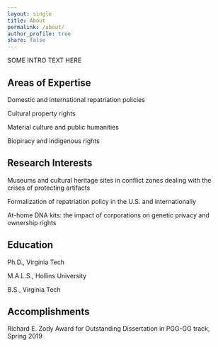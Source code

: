 ```yaml
---
layout: single
title: About
permalink: /about/
author_profile: true
share: false
---
```


SOME INTRO TEXT HERE

## Areas of Expertise

Domestic and international repatriation policies

Cultural property rights

Material culture and public humanities

Biopiracy and indigenous rights

## Research Interests

Museums and cultural heritage sites in conflict zones dealing with the crises of protecting artifacts

Formalization of repatriation policy in the U.S. and internationally

At-home DNA kits: the impact of corporations on genetic privacy and ownership rights

## Education

Ph.D., Virginia Tech

M.A.L.S., Hollins University

B.S., Virginia Tech


## Accomplishments

Richard E. Zody Award for Outstanding Dissertation in PGG-GG track, Spring 2019




